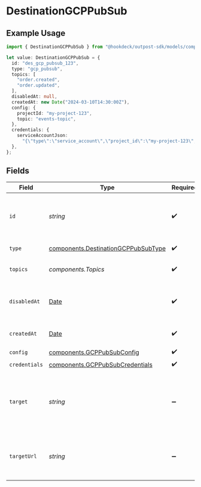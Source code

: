 # DestinationGCPPubSub

## Example Usage

```typescript
import { DestinationGCPPubSub } from "@hookdeck/outpost-sdk/models/components";

let value: DestinationGCPPubSub = {
  id: "des_gcp_pubsub_123",
  type: "gcp_pubsub",
  topics: [
    "order.created",
    "order.updated",
  ],
  disabledAt: null,
  createdAt: new Date("2024-03-10T14:30:00Z"),
  config: {
    projectId: "my-project-123",
    topic: "events-topic",
  },
  credentials: {
    serviceAccountJson:
      "{\"type\":\"service_account\",\"project_id\":\"my-project-123\",...}",
  },
};
```

## Fields

| Field                                                                                         | Type                                                                                          | Required                                                                                      | Description                                                                                   | Example                                                                                       |
| --------------------------------------------------------------------------------------------- | --------------------------------------------------------------------------------------------- | --------------------------------------------------------------------------------------------- | --------------------------------------------------------------------------------------------- | --------------------------------------------------------------------------------------------- |
| `id`                                                                                          | *string*                                                                                      | :heavy_check_mark:                                                                            | Control plane generated ID or user provided ID for the destination.                           | des_12345                                                                                     |
| `type`                                                                                        | [components.DestinationGCPPubSubType](../../models/components/destinationgcppubsubtype.md)    | :heavy_check_mark:                                                                            | Type of the destination.                                                                      | gcp_pubsub                                                                                    |
| `topics`                                                                                      | *components.Topics*                                                                           | :heavy_check_mark:                                                                            | "*" or an array of enabled topics.                                                            | *                                                                                             |
| `disabledAt`                                                                                  | [Date](https://developer.mozilla.org/en-US/docs/Web/JavaScript/Reference/Global_Objects/Date) | :heavy_check_mark:                                                                            | ISO Date when the destination was disabled, or null if enabled.                               | <nil>                                                                                         |
| `createdAt`                                                                                   | [Date](https://developer.mozilla.org/en-US/docs/Web/JavaScript/Reference/Global_Objects/Date) | :heavy_check_mark:                                                                            | ISO Date when the destination was created.                                                    | 2024-01-01T00:00:00Z                                                                          |
| `config`                                                                                      | [components.GCPPubSubConfig](../../models/components/gcppubsubconfig.md)                      | :heavy_check_mark:                                                                            | N/A                                                                                           |                                                                                               |
| `credentials`                                                                                 | [components.GCPPubSubCredentials](../../models/components/gcppubsubcredentials.md)            | :heavy_check_mark:                                                                            | N/A                                                                                           |                                                                                               |
| `target`                                                                                      | *string*                                                                                      | :heavy_minus_sign:                                                                            | A human-readable representation of the destination target (project/topic). Read-only.         | my-project-123/events-topic                                                                   |
| `targetUrl`                                                                                   | *string*                                                                                      | :heavy_minus_sign:                                                                            | A URL link to the destination target (GCP Console link to the topic). Read-only.              | https://console.cloud.google.com/cloudpubsub/topic/detail/events-topic?project=my-project-123 |